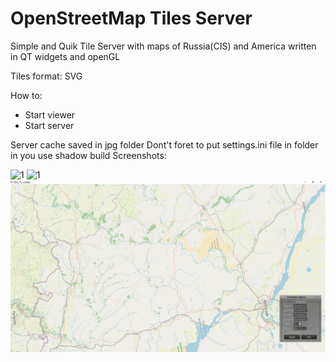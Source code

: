 # OpenStreetMap Tiles Server

Simple and Quik Tile Server with maps of Russia(CIS) and America written in QT widgets and openGL

Tiles format: SVG

How to:

- Start viewer
- Start server

Server cache saved in jpg folder
Dont't foret to put settings.ini file in folder in you use shadow build
Screenshots:

![1](.//images//1.png)
![1](.//images//2.png)
![1](.//images//3.png)
